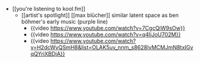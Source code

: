 - [[you're listening to kool.fm]]
	- [[artist's spotlight]] [[max blücher]] similar latent space as ben böhmer's early music (purple line)
		- {{video https://www.youtube.com/watch?v=7CgcQiW9sOw}}
		- {{video https://www.youtube.com/watch?v=q4IiJoU702M}}
		- {{video https://www.youtube.com/watch?v=H2dcWvQSmH8&list=OLAK5uy_nnm_s8628lvMCMJmN8txIGvqQYriXBDjA}}